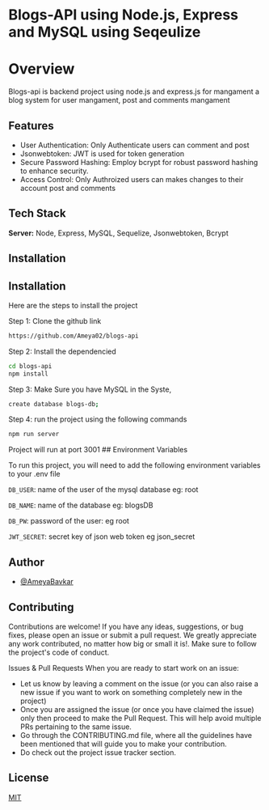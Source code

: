 
# Blogs-API using Node.js, Express and MySQL using Seqeulize

# Overview
Blogs-api is backend project using node.js and express.js for mangament a blog system for user mangament, post and comments mangament





## Features

- User Authentication: Only Authenticate users can comment and post
- Jsonwebtoken: JWT is used for token generation
- Secure Password Hashing: Employ bcrypt for robust password hashing to enhance security.
- Access Control: Only Authroized users can makes changes to their account post and comments



## Tech Stack


**Server:** Node, Express, MySQL, Sequelize, Jsonwebtoken, Bcrypt


## Installation


## Installation

Here are the steps to install the project 

Step 1: Clone the github link
```bash 
https://github.com/Ameya02/blogs-api

````
Step 2: Install the dependencied
```bash
cd blogs-api
npm install 

```
Step 3: Make Sure you have MySQL in the Syste,
```bash
create database blogs-db;
```

Step 4: run the project using the following commands
```bash
npm run server
```
Project will run at port 3001
    ## Environment Variables

To run this project, you will need to add the following environment variables to your .env file

`DB_USER`: name of the user of the mysql database eg: root

`DB_NAME`: name of the database eg: blogsDB

`DB_PW`: password of the user: eg root

`JWT_SECRET`: secret key of json web token eg json_secret


## Author

- [@AmeyaBavkar](https://www.github.com/Ameya02)


## Contributing

Contributions are welcome! If you have any ideas, suggestions, or bug fixes, please open an issue or submit a pull request. We greatly appreciate any work contributed, no matter how big or small it is!. Make sure to follow the project's code of conduct.

Issues & Pull Requests
When you are ready to start work on an issue:

- Let us know by leaving a comment on the issue (or you can also raise a new issue if you want to work on something completely new in the project)
- Once you are assigned the issue (or once you have claimed the issue) only then proceed to make the Pull Request. This will help avoid multiple PRs pertaining to the same issue.
- Go through the CONTRIBUTING.md file, where all the guidelines have been mentioned that will guide you to make your contribution.
- Do check out the project issue tracker section.


## License

[MIT](https://choosealicense.com/licenses/mit/)

